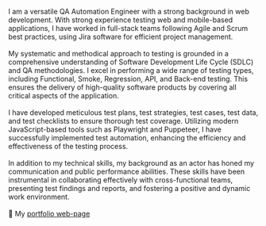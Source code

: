 I am a versatile QA Automation Engineer with a strong background in web development. With strong experience testing web and mobile-based applications, I have worked in full-stack teams following Agile and Scrum best practices, using Jira software for efficient project management.
<br><br>
My systematic and methodical approach to testing is grounded in a comprehensive understanding of Software Development Life Cycle (SDLC) and QA methodologies. I excel in performing a wide range of testing types, including Functional, Smoke, Regression, API, and Back-end testing. This ensures the delivery of high-quality software products by covering all critical aspects of the application.
<br><br>
I have developed meticulous test plans, test strategies, test cases, test data, and test checklists to ensure thorough test coverage. Utilizing modern JavaScript-based tools such as Playwright and Puppeteer, I have successfully implemented test automation, enhancing the efficiency and effectiveness of the testing process.
<br><br>
In addition to my technical skills, my background as an actor has honed my communication and public performance abilities. These skills have been instrumental in collaborating effectively with cross-functional teams, presenting test findings and reports, and fostering a positive and dynamic work environment.
<br><br>
🧰 My [portfolio web-page](https://alexudodov.info/)
